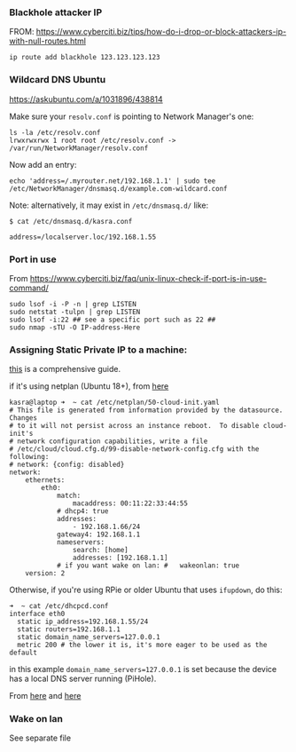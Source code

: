 

### Blackhole attacker IP

FROM: https://www.cyberciti.biz/tips/how-do-i-drop-or-block-attackers-ip-with-null-routes.html
```
ip route add blackhole 123.123.123.123

```

### Wildcard DNS Ubuntu
https://askubuntu.com/a/1031896/438814

Make sure your `resolv.conf` is pointing to Network Manager's one:
```
ls -la /etc/resolv.conf
lrwxrwxrwx 1 root root /etc/resolv.conf -> /var/run/NetworkManager/resolv.conf
```
Now add an entry:
```
echo 'address=/.myrouter.net/192.168.1.1' | sudo tee /etc/NetworkManager/dnsmasq.d/example.com-wildcard.conf
```

Note: alternatively, it may exist in `/etc/dnsmasq.d/` like:
```
$ cat /etc/dnsmasq.d/kasra.conf 

address=/localserver.loc/192.168.1.55
```


### Port in use

From https://www.cyberciti.biz/faq/unix-linux-check-if-port-is-in-use-command/
 
```
sudo lsof -i -P -n | grep LISTEN
sudo netstat -tulpn | grep LISTEN
sudo lsof -i:22 ## see a specific port such as 22 ##
sudo nmap -sTU -O IP-address-Here

```


### Assigning Static Private IP to a machine:
[this](https://linuxconfig.org/how-to-configure-static-ip-address-on-ubuntu-18-04-bionic-beaver-linux) is a comprehensive guide.


if it's using netplan (Ubuntu 18+), from [here](https://netplan.io/examples)
```
kasra@laptop ➜  ~ cat /etc/netplan/50-cloud-init.yaml
# This file is generated from information provided by the datasource.  Changes
# to it will not persist across an instance reboot.  To disable cloud-init's
# network configuration capabilities, write a file
# /etc/cloud/cloud.cfg.d/99-disable-network-config.cfg with the following:
# network: {config: disabled}
network:
    ethernets:
        eth0:
            match:
                macaddress: 00:11:22:33:44:55
            # dhcp4: true
            addresses:
                - 192.168.1.66/24
            gateway4: 192.168.1.1
            nameservers:
                search: [home]
                addresses: [192.168.1.1]
            # if you want wake on lan: #   wakeonlan: true
    version: 2
```

Otherwise, if you're using RPie or older Ubuntu that uses `ifupdown`, do this:
```
➜  ~ cat /etc/dhcpcd.conf
interface eth0
  static ip_address=192.168.1.55/24
  static routers=192.168.1.1
  static domain_name_servers=127.0.0.1
  metric 200 # the lower it is, it's more eager to be used as the default
```
in this example `domain_name_servers=127.0.0.1` is set because the device has a local DNS server running (PiHole).

From [here](https://www.ionos.com/digitalguide/server/configuration/provide-raspberry-pi-with-a-static-ip-address/) and [here](https://thepihut.com/blogs/raspberry-pi-tutorials/how-to-give-your-raspberry-pi-a-static-ip-address-update)


### Wake on lan
See separate file
